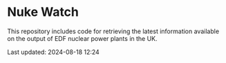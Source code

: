 # Nuke Watch

This repository includes code for retrieving the latest information available on the output of EDF nuclear power plants in the UK.

Last updated: 2024-08-18 12:24